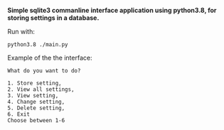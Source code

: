 **Simple sqlite3 commanline interface application using python3.8, for storing settings in a database.**

Run with:
```
python3.8 ./main.py
```

Example of the the interface:
    
    
    What do you want to do?

    1. Store setting,
    2. View all settings,
    3. View setting,
    4. Change setting,
    5. Delete setting,
    6. Exit
    Choose between 1-6
